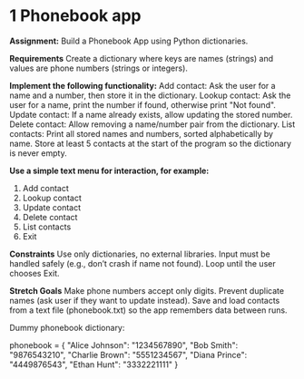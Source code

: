 # 1 Phonebook app

**Assignment:** Build a Phonebook App using Python dictionaries.

**Requirements**
Create a dictionary where keys are names (strings) and values are phone numbers (strings or integers).

**Implement the following functionality:**
Add contact: Ask the user for a name and a number, then store it in the dictionary.
Lookup contact: Ask the user for a name, print the number if found, otherwise print "Not found".
Update contact: If a name already exists, allow updating the stored number.
Delete contact: Allow removing a name/number pair from the dictionary.
List contacts: Print all stored names and numbers, sorted alphabetically by name.
Store at least 5 contacts at the start of the program so the dictionary is never empty.

**Use a simple text menu for interaction, for example:**

1. Add contact
2. Lookup contact
3. Update contact
4. Delete contact
5. List contacts
6. Exit

**Constraints**
Use only dictionaries, no external libraries.
Input must be handled safely (e.g., don’t crash if name not found).
Loop until the user chooses Exit.

**Stretch Goals**
Make phone numbers accept only digits.
Prevent duplicate names (ask user if they want to update instead).
Save and load contacts from a text file (phonebook.txt) so the app remembers data between runs.

Dummy phonebook dictionary:

phonebook = {
"Alice Johnson": "1234567890",
"Bob Smith": "9876543210",
"Charlie Brown": "5551234567",
"Diana Prince": "4449876543",
"Ethan Hunt": "3332221111"
}
